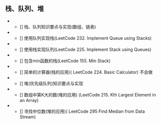 
## 栈、队列、堆
* - []  栈、队列知识要点与实现(数组、链表) 
* - []  使用队列实现栈(LeetCode 232. Implement Queue using Stacks) 
* - []  使用栈实现队列(LeetCode 225. Implement Stack using Queues) 
* - []  包含min函数的栈(LeetCode 155. Min Stack) 
* - []  简单的计算器(栈的应用)( LeetCode 224. Basic Calculator)  不会做
* - []  堆(优先级队列)知识要点与实现 
* - []  数组中第K大的数(堆的应用) (LeetCode 215. Kth Largest Element in an Array) 
* - []  寻找中位数(堆的应用)( LeetCode 295 Find Median from Data Stream)

